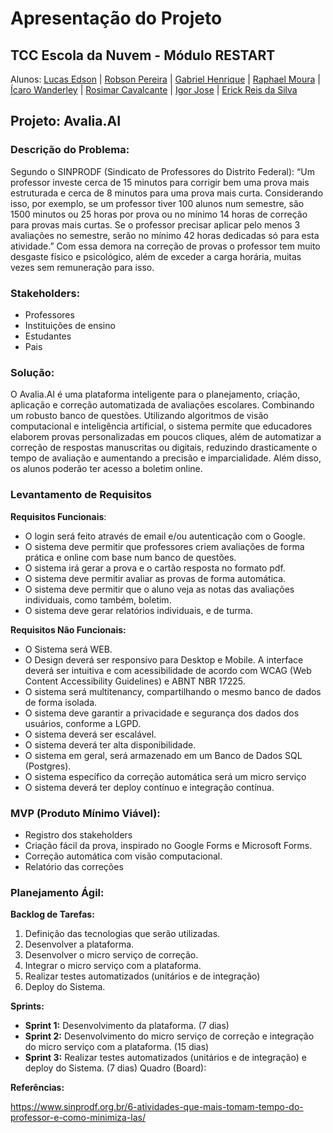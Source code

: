# Apresentação do Projeto
## TCC Escola da Nuvem - Módulo RESTART
Alunos:
[Lucas Edson](https://github.com/lucasedson) |
[Robson Pereira](https://github.com/pereirarob) |
[Gabriel Henrique](https://github.com/Gabrielrics) |
[Raphael Moura](https://github.com/orafamoura) |
[Ícaro Wanderley](https://github.com/IcaroWanderley) |
[Rosimar Cavalcante](https://github.com/rosimar5) |
[Igor Jose](https://github.com/igorjose23) |
[Erick Reis da Silva](https://github.com/Erick980)

## Projeto: Avalia.AI
### Descrição do Problema:
Segundo o SINPRODF (Sindicato de Professores do Distrito Federal): “Um professor investe cerca de 15 minutos para corrigir bem uma prova mais estruturada e cerca de 8 minutos para uma prova mais curta.
Considerando isso, por exemplo, se um professor tiver 100 alunos num semestre, são 1500 minutos ou 25 horas por prova ou no mínimo 14 horas de correção para provas mais curtas. Se o professor precisar aplicar pelo menos 3 avaliações no semestre, serão no mínimo 42 horas dedicadas só para esta atividade.”
Com essa demora na correção de provas o professor tem muito desgaste físico e psicológico, além de exceder a carga horária, muitas vezes sem remuneração para isso.
 
### Stakeholders:
- Professores
- Instituições de ensino
- Estudantes
- Pais

### Solução:
O Avalia.AI é uma plataforma inteligente para o planejamento, criação, aplicação e correção automatizada de avaliações escolares. Combinando um robusto banco de questões. Utilizando algoritmos de visão computacional e inteligência artificial, o sistema permite que educadores elaborem provas personalizadas em poucos cliques, além de automatizar a correção de respostas manuscritas ou digitais, reduzindo drasticamente o tempo de avaliação e aumentando a precisão e imparcialidade.
Além disso, os alunos poderão ter acesso a boletim online.

### Levantamento de Requisitos

**Requisitos Funcionais**:
- O login será feito através de email e/ou autenticação com o Google.
- O sistema deve permitir que professores criem avaliações de forma prática e online com base num banco de questões.
- O sistema irá gerar a prova e o cartão resposta no formato pdf.
- O sistema deve permitir avaliar as provas de forma automática.
- O sistema deve permitir que o aluno veja as notas das avaliações individuais, como também, boletim.
- O sistema deve gerar relatórios individuais, e de turma.

**Requisitos Não Funcionais:**
- O Sistema será WEB.
- O Design deverá ser responsivo para Desktop e Mobile.
A interface deverá ser intuitiva e com acessibilidade de acordo com WCAG (Web Content Accessibility Guidelines) e ABNT NBR 17225.
- O sistema será multitenancy, compartilhando o mesmo banco de dados de forma isolada.
- O sistema deve garantir a privacidade e segurança dos dados dos usuários, conforme a LGPD.
- O sistema deverá ser escalável.
- O sistema deverá ter alta disponibilidade.
- O sistema em geral, será armazenado em um Banco de Dados SQL (Postgres).
- O sistema específico da correção automática será um micro serviço
- O sistema deverá ter deploy contínuo e integração contínua.

### MVP (Produto Mínimo Viável):
- Registro dos stakeholders
- Criação fácil da prova, inspirado no Google Forms e Microsoft Forms.
- Correção automática com visão computacional.
- Relatório das correções

### Planejamento Ágil:
**Backlog de Tarefas:**

1. Definição das tecnologias que serão utilizadas.
2. Desenvolver a plataforma.
3. Desenvolver o micro serviço de correção.
4. Integrar o micro serviço com a plataforma.
5. Realizar testes automatizados (unitários e de integração)
6. Deploy do Sistema.

**Sprints:**
- **Sprint 1:** Desenvolvimento da plataforma. (7 dias)
- **Sprint 2:** Desenvolvimento do micro serviço de correção e integração do micro serviço com a plataforma. (15 dias)
- **Sprint 3:** Realizar testes automatizados (unitários e de integração) e deploy do Sistema. (7 dias)
Quadro (Board):





**Referências:**

https://www.sinprodf.org.br/6-atividades-que-mais-tomam-tempo-do-professor-e-como-minimiza-las/

